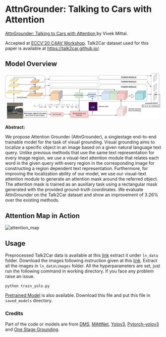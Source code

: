 # AttnGrounder: Talking to Cars with Attention
[AttnGrounder: Talking to Cars with Attention ](https://arxiv.org/pdf/2009.05684.pdf) by Vivek Mittal. 

Accepted at [ECCV'20 C4AV Workshop](https://c4av-2020.github.io/). Talk2Car dataset used for this paper is available at https://talk2car.github.io/.

## Model Overview
![complete_model](static/complete_model.png "AttnGrounder Complete Model")

**Abstract:** <p>We propose Attention Grounder (AttnGrounder), a singlestage end-to-end trainable model for the task of visual grounding. Visual
grounding aims to localize a specific object in an image based on a given
natural language text query. Unlike previous methods that use the same
text representation for every image region, we use a visual-text attention
module that relates each word in the given query with every region in
the corresponding image for constructing a region dependent text representation. Furthermore, for improving the localization ability of our
model, we use our visual-text attention module to generate an attention mask around the referred object. The attention mask is trained as
an auxiliary task using a rectangular mask generated with the provided
ground-truth coordinates. We evaluate AttnGrounder on the Talk2Car
dataset and show an improvement of 3.26% over the existing methods.</p>

## Attention Map in Action
![attention_map](static/examples_img_final.png "Attention Map")

## Usage
Preprocessed Talk2Car data is available at this [link](https://drive.google.com/drive/folders/11R3VTHKErToa78qZ51vbIoGCHKsrfJLe?usp=sharing) extract it under `ln_data` folder. Download the images following instruction given at this [link](https://talk2car.github.io/). Extract all the images in `ln_data\images` folder. All the hyperparameters are set, just run the following command in working directory. If you face any problem raise an issue. 
```
python train_yolo.py
```
[Pretrained Model](https://drive.google.com/file/d/1BP8TD5OjUKLLYKUKvxYp_zYal9eLHXoH/view?usp=sharing) is also available. Download this file and put this file in `saved_models`  directory.
### Credits
Part of the code or models are from 
[DMS](https://github.com/BCV-Uniandes/DMS),
[MAttNet](https://github.com/lichengunc/MAttNet),
[Yolov3](https://pjreddie.com/darknet/yolo/), 
[Pytorch-yolov3](https://github.com/eriklindernoren/PyTorch-YOLOv3) and
[One Stage Grounding](https://github.com/zyang-ur/onestage_grounding).
